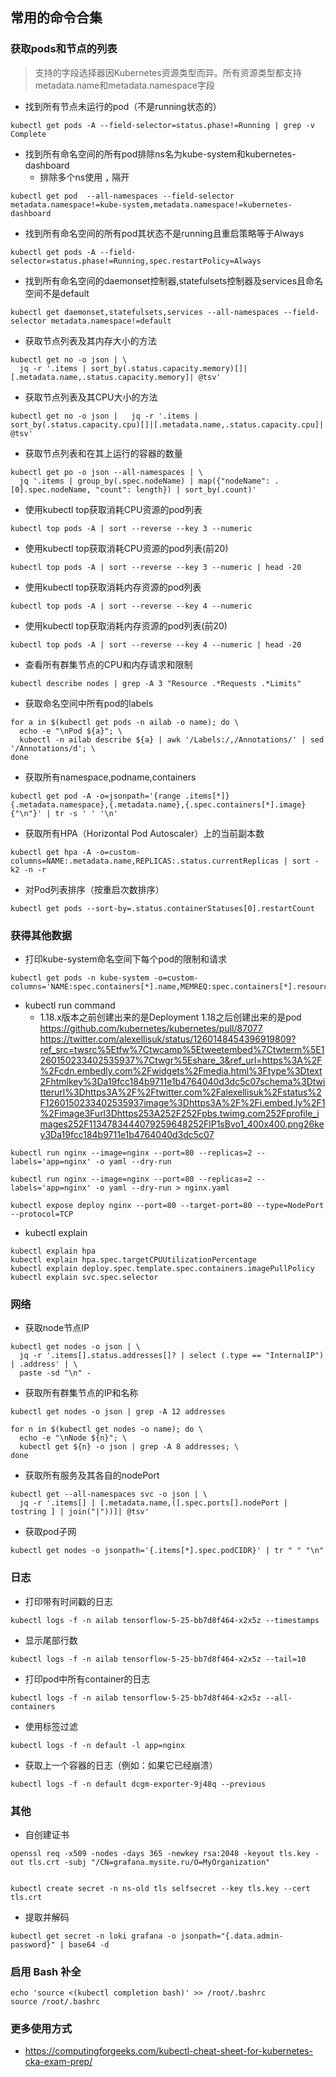 ## 常用的命令合集
### 获取pods和节点的列表
> 支持的字段选择器因Kubernetes资源类型而异。所有资源类型都支持metadata.name和metadata.namespace字段  
- 找到所有节点未运行的pod（不是running状态的）
```
kubectl get pods -A --field-selector=status.phase!=Running | grep -v Complete
```
- 找到所有命名空间的所有pod排除ns名为kube-system和kubernetes-dashboard
  - 排除多个ns使用 **`,`** 隔开
```
kubectl get pod  --all-namespaces --field-selector metadata.namespace!=kube-system,metadata.namespace!=kubernetes-dashboard
```
- 找到所有命名空间的所有pod其状态不是running且重启策略等于Always
```
kubectl get pods -A --field-selector=status.phase!=Running,spec.restartPolicy=Always
```
- 找到所有命名空间的daemonset控制器,statefulsets控制器及services且命名空间不是default
```
kubectl get daemonset,statefulsets,services --all-namespaces --field-selector metadata.namespace!=default
```
- 获取节点列表及其内存大小的方法
```
kubectl get no -o json | \
  jq -r '.items | sort_by(.status.capacity.memory)[]|[.metadata.name,.status.capacity.memory]| @tsv'
```
- 获取节点列表及其CPU大小的方法
```
kubectl get no -o json |   jq -r '.items | sort_by(.status.capacity.cpu)[]|[.metadata.name,.status.capacity.cpu]| @tsv'
```
- 获取节点列表和在其上运行的容器的数量
```
kubectl get po -o json --all-namespaces | \
  jq '.items | group_by(.spec.nodeName) | map({"nodeName": .[0].spec.nodeName, "count": length}) | sort_by(.count)'
```
- 使用kubectl top获取消耗CPU资源的pod列表
```
kubectl top pods -A | sort --reverse --key 3 --numeric
```
- 使用kubectl top获取消耗CPU资源的pod列表(前20)
```
kubectl top pods -A | sort --reverse --key 3 --numeric | head -20
```
- 使用kubectl top获取消耗内存资源的pod列表
```
kubectl top pods -A | sort --reverse --key 4 --numeric
```
- 使用kubectl top获取消耗内存资源的pod列表(前20)
```
kubectl top pods -A | sort --reverse --key 4 --numeric | head -20
```
- 查看所有群集节点的CPU和内存请求和限制
```
kubectl describe nodes | grep -A 3 "Resource .*Requests .*Limits"
```
- 获取命名空间中所有pod的labels
```
for a in $(kubectl get pods -n ailab -o name); do \
  echo -e "\nPod ${a}"; \
  kubectl -n ailab describe ${a} | awk '/Labels:/,/Annotations/' | sed '/Annotations/d'; \
done
```
- 获取所有namespace,podname,containers
```
kubectl get pod -A -o=jsonpath='{range .items[*]}{.metadata.namespace},{.metadata.name},{.spec.containers[*].image}{"\n"}' | tr -s ' ' '\n'
```
- 获取所有HPA（Horizo​​ntal Pod Autoscaler）上的当前副本数
```
kubectl get hpa -A -o=custom-columns=NAME:.metadata.name,REPLICAS:.status.currentReplicas | sort -k2 -n -r
```
- 对Pod列表排序（按重启次数排序）
```
kubectl get pods --sort-by=.status.containerStatuses[0].restartCount
```
### 获得其他数据
- 打印kube-system命名空间下每个pod的限制和请求
```
kubectl get pods -n kube-system -o=custom-columns='NAME:spec.containers[*].name,MEMREQ:spec.containers[*].resources.requests.memory,MEMLIM:spec.containers[*].resources.limits.memory,CPUREQ:spec.containers[*].resources.requests.cpu,CPULIM:spec.containers[*].resources.limits.cpu'
```
- kubectl run command
  - 1.18.x版本之前创建出来的是Deployment 1.18之后创建出来的是pod
  https://github.com/kubernetes/kubernetes/pull/87077  
  https://twitter.com/alexellisuk/status/1260148454396919809?ref_src=twsrc%5Etfw%7Ctwcamp%5Etweetembed%7Ctwterm%5E1260150233402535937%7Ctwgr%5Eshare_3&ref_url=https%3A%2F%2Fcdn.embedly.com%2Fwidgets%2Fmedia.html%3Ftype%3Dtext2Fhtmlkey%3Da19fcc184b9711e1b4764040d3dc5c07schema%3Dtwitterurl%3Dhttps3A%2F%2Ftwitter.com%2Falexellisuk%2Fstatus%2F1260150233402535937image%3Dhttps3A%2F%2Fi.embed.ly%2F1%2Fimage3Furl3Dhttps253A252F252Fpbs.twimg.com252Fprofile_images252F1134783444079259648252FlP1sBvo1_400x400.png26key3Da19fcc184b9711e1b4764040d3dc5c07
```
kubectl run nginx --image=nginx --port=80 --replicas=2 --labels='app=nginx' -o yaml --dry-run

kubectl run nginx --image=nginx --port=80 --replicas=2 --labels='app=nginx' -o yaml --dry-run > nginx.yaml

kubectl expose deploy nginx --port=80 --target-port=80 --type=NodePort --protocol=TCP
```
- kubectl explain
```
kubectl explain hpa
kubectl explain hpa.spec.targetCPUUtilizationPercentage
kubectl explain deploy.spec.template.spec.containers.imagePullPolicy
kubectl explain svc.spec.selector
```
### 网络
- 获取node节点IP
```
kubectl get nodes -o json | \
  jq -r '.items[].status.addresses[]? | select (.type == "InternalIP") | .address' | \
  paste -sd "\n" -
```
- 获取所有群集节点的IP和名称
```
kubectl get nodes -o json | grep -A 12 addresses
```
```
for n in $(kubectl get nodes -o name); do \
  echo -e "\nNode ${n}"; \
  kubectl get ${n} -o json | grep -A 8 addresses; \
done
```
- 获取所有服务及其各自的nodePort
```
kubectl get --all-namespaces svc -o json | \
  jq -r '.items[] | [.metadata.name,([.spec.ports[].nodePort | tostring ] | join("|"))]| @tsv'
```
- 获取pod子网
```
kubectl get nodes -o jsonpath='{.items[*].spec.podCIDR}' | tr " " "\n"
```
### 日志
- 打印带有时间戳的日志
```
kubectl logs -f -n ailab tensorflow-5-25-bb7d8f464-x2x5z --timestamps
```
- 显示尾部行数
```
kubectl logs -f -n ailab tensorflow-5-25-bb7d8f464-x2x5z --tail=10
```
- 打印pod中所有container的日志
```
kubectl logs -f -n ailab tensorflow-5-25-bb7d8f464-x2x5z --all-containers
```
- 使用标签过滤
```
kubectl logs -f -n default -l app=nginx
```
- 获取上一个容器的日志（例如：如果它已经崩溃）
```
kubectl logs -f -n default dcgm-exporter-9j48q --previous
```
### 其他
- 自创建证书
```
openssl req -x509 -nodes -days 365 -newkey rsa:2048 -keyout tls.key -out tls.crt -subj "/CN=grafana.mysite.ru/O=MyOrganization"


kubectl create secret -n ns-old tls selfsecret --key tls.key --cert tls.crt
```
- 提取并解码
```
kubectl get secret -n loki grafana -o jsonpath="{.data.admin-password}" | base64 -d
```

### 启用 Bash 补全
```
echo 'source <(kubectl completion bash)' >> /root/.bashrc
source /root/.bashrc
```

### 更多使用方式

- https://computingforgeeks.com/kubectl-cheat-sheet-for-kubernetes-cka-exam-prep/
